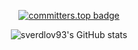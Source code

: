 
<div align="center">

[![committers.top badge](https://user-badge.committers.top/israel_public/sverdlov93.svg)](https://commits.top/israel_public.html)  


![sverdlov93's GitHub stats](https://github-readme-stats.vercel.app/api?username=sverdlov93&hide=stars&count_private=true&show_icons=true&include_all_commits=true&theme=dark)

</div>
